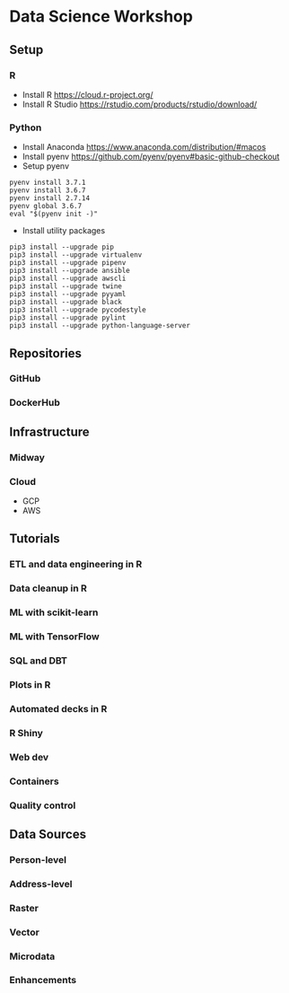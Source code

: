 # Data Science Workshop

## Setup

### R
* Install R
https://cloud.r-project.org/
* Install R Studio
https://rstudio.com/products/rstudio/download/

### Python
* Install Anaconda
https://www.anaconda.com/distribution/#macos
* Install pyenv
https://github.com/pyenv/pyenv#basic-github-checkout
* Setup pyenv
```
pyenv install 3.7.1
pyenv install 3.6.7
pyenv install 2.7.14
pyenv global 3.6.7
eval "$(pyenv init -)"
```
* Install utility packages
```
pip3 install --upgrade pip
pip3 install --upgrade virtualenv
pip3 install --upgrade pipenv
pip3 install --upgrade ansible
pip3 install --upgrade awscli
pip3 install --upgrade twine
pip3 install --upgrade pyyaml
pip3 install --upgrade black
pip3 install --upgrade pycodestyle
pip3 install --upgrade pylint
pip3 install --upgrade python-language-server
```

## Repositories
### GitHub 
### DockerHub 

## Infrastructure
### Midway 
### Cloud 
* GCP 
* AWS

## Tutorials
### ETL and data engineering in R
### Data cleanup in R
### ML with scikit-learn 
### ML with TensorFlow
### SQL and DBT
### Plots in R
### Automated decks in R
### R Shiny
### Web dev
### Containers
### Quality control

## Data Sources
### Person-level
### Address-level
### Raster
### Vector
### Microdata
### Enhancements
